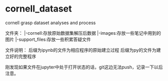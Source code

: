 # cornell_dataset
cornell grasp dataset analyses and process


文件夹：
|-cornell:存放原始数据集解压后数据
|-images:存放一些笔记中用到的图片
|-support_files:存放一些积累答疑文件


文件说明：
后缀为ipynb的文件为相应程序的原始建立过程
后缀为py的文件为建立好的完整程序


刚发现如果文件在jupyter中处于打开状态的话，git这边无法push，记录一下以后注意。